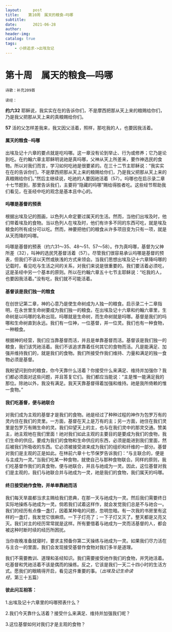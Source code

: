 ```yaml
---
layout:     post
title:    第10周　属天的粮食—吗哪
subtitle:   
date:       2021-06-28
author:     
header-img: 
catalog: true
tags:
    - 小排追求->出埃及记
---
```


# 第十周　属天的粮食—吗哪

 `诗歌：补充209首`

 `读经：`

 **约六32**  耶稣说，我实实在在的告诉你们，不是摩西把那从天上来的粮赐给你们，乃是我父把那从天上来的真粮赐给你们。

**57**   活的父怎样差我来，我又因父活着，照样，那吃我的人，也要因我活着。

#### 属天的粮食─吗哪

 出埃及记十六章的要点就是吃吗哪。这一章没有论到举止、行为或修养；它乃是论到吃。在约翰六章主耶稣明说祂是真吗哪，父神从天上所差来，要作神选民的食物。所以对我们而言，学习如何吃祂是很要紧的。在三十二节主耶稣说：“我实实在在的告诉你们，不是摩西把那从天上来的粮赐给你们，乃是我父把那从天上来的真粮赐给你们。”然后主继续说，吃祂的人要因祂活着（57）。吗哪也在启示录二章十七节题到，那里告诉我们，主要将“隐藏的吗哪”赐给得胜者吃。这些经节帮助我们看见，在圣经中吃的观念是基本且中心的。

#### 吗哪是基督的预表

根据出埃及记的图画，以色列人命定要过属天的生活。然而，当他们出埃及时，他们带着埃及的食物。当以色列人在埃及时，他们有许多不同的东西可吃，就是埃及粮食的所有成分可以吃。然而，神要把他们的粮食从许多项目变为只有一项，就是从天而降的吗哪。

吗哪是基督的预表（约六31～35、48～51、57～58）。作为真吗哪，基督为父神所差（32），叫神的选民凭基督活着（57）。尽管我们很容易承认吗哪是基督的预表，但我们不该以天然或肤浅的方式来领会。当我们思想出埃及记十六章降吗哪的记载时，看见吃与生活之间的关系，对我们来说是很重要的。我们要活着必须吃，这是圣经中另一个基本的原则。所以在约翰六章五十七节主耶稣说：“吃我的人，也要因我活着。”没有吃，我们就不可能活着。

#### 基督该是我们独一的粮食

在创世记第二章，神的心意乃是使生命树成为人独一的粮食。启示录二十二章指明，在永世里生命树要成为我们独一的粮食。在出埃及记十六章和约翰六章里，生命树是以吗哪的名称出现。吗哪就是生命树，而生命树就是吗哪。基督是我们的吗哪和生命树直到永远。我们有一位神，一位基督，并一位灵。我们也有一种食物，一种粮食。

根据神的经营，我们应当靠基督而活，并且是单靠基督而活。基督该是我们独一的粮食，我们该凭祂活着。我们不该追求靠着任何其它的食物而活。凡是能满足、加强并维持我们的，就是我们的食物。我们所接受作我们维持、力量和满足的独一食物必须是基督。

我盼望问到你的粮食，你今天靠什么活着？你接受什么来满足、维持并加强你？我们都必须面对这些问题，并且答复它们。我们都应当能说：“主是惟一能满足我的那位。除祂以外，我没有满足。我天天靠基督得着加强和维持。祂是我所倚赖的惟一食物。”

#### 我们吃基督，便与祂联合

对我们成为主观的基督才是我们的食物。祂是经过了种种过程的神作为包罗万有的灵内住在我们的灵里。一方面，基督在天上是万有的主；另一方面，祂住在我们灵里是包罗万有赐生命的灵。我们仰望天上的主，也与在我们灵中的那灵交通。赞美主，祂主观地在我们里面！祂对我们如此主观的主要目的是要成为我们的食物，我们生命的供应。要成为我们的食物和生命供应的东西，必须是能进到我们里面，然后被我们所吸收的东西。它必须被接受进来成为我们的组织和纤维的一部分。基督对我们是主观的正是如此。在林前六章十七节保罗告诉我们：“与主联合的，便是与主成为一灵。”当我们吃某一种食物，就使自己与那种食物联合。同样的原则，我们吃基督作我们的真食物，便与祂联合，并且与祂成为一灵。因此，这位基督对我们是主观的，我们与祂联合并与祂成为一灵，祂是我们的食物，我们属天的吗哪。

#### 终日接受祂作食物，并单单靠祂而活

我们每天旱晨都当求主赐给我们恩典，在那一天与祂成为一灵。然后我们需要终日实际地操练与祂成为一灵。倘若我们试着这样作，就会发觉我们总是不与祂合一。我们的经历有点像一盏灯，因着某种电的问题，忽明忽暗。有一次我的书房里有这样的一盏灯，我发觉它很麻烦。一下子灯亮了；一下子灯又灭了。整天都是又亮又灭。我们对主的经历常常就是这样。所有要借着与祂成为一灵而活基督的人，都会被这种时断时续的经历所困扰。

当你夜晚准备就寝时，要求主预备你第二天操练与祂成为一灵。如果我们尽力活在与主合一的里面，我们会发现接受基督作食物对我们多半是道理。

我们不需要教训、道理和圣经知识。我们需要接受祂作我们的食物，并凭祂活着。吃基督和凭祂活着不该是偶而的操练。反之，它该是我们一天二十四小时的生活方式。愿我们的眼睛得开启，看见这件重要的事。（*出埃及记生命读经*，第三十五篇） 

#### 彼此问互相答：

1.出埃及记十六章里的吗哪预表什么？

2.我们今天靠什么活着？接受什么来满足、维持并加强我们呢？

3.这位基督如何对我们才是主观的食物？